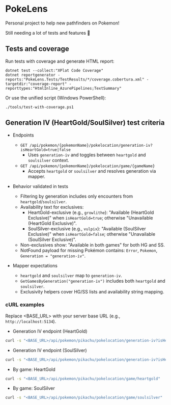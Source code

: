 # PokeLens

Personal project to help new pathfinders on Pokemon!

Still needing a lot of tests and features 🎉️

## Tests and coverage

Run tests with coverage and generate HTML report:

```
dotnet test --collect:"XPlat Code Coverage"
dotnet reportgenerator -reports:"PokeLens.Tests/TestResults/*/coverage.cobertura.xml" -targetdir:"coverage-report" -reporttypes:"HtmlInline_AzurePipelines;TextSummary"
```

Or use the unified script (Windows PowerShell):

```
./tools/test-with-coverage.ps1
```

## Generation IV (HeartGold/SoulSilver) test criteria

- Endpoints
  - `GET /api/pokemon/{pokemonName}/pokelocation/generation-iv?isHeartGold=true|false`
    - Uses `generation-iv` and toggles between `heartgold` and `soulsilver` context.
  - `GET /api/pokemon/{pokemonName}/pokelocation/game/{gameName}`
    - Accepts `heartgold` or `soulsilver` and resolves generation via mapper.

- Behavior validated in tests
  - Filtering by generation includes only encounters from `heartgold`/`soulsilver`.
  - Availability text for exclusives:
    - HeartGold-exclusive (e.g., `growlithe`): "Available (HeartGold Exclusive)" when `isHeartGold=true`; otherwise "Unavailable (HeartGold Exclusive)".
    - SoulSilver-exclusive (e.g., `vulpix`): "Available (SoulSilver Exclusive)" when `isHeartGold=false`; otherwise "Unavailable (SoulSilver Exclusive)".
  - Non-exclusives show: "Available in both games" for both HG and SS.
  - NotFound payload for missing Pokémon contains: `Error`, `Pokemon`, `Generation = "generation-iv"`.

- Mapper expectations
  - `heartgold` and `soulsilver` map to `generation-iv`.
  - `GetGamesByGeneration("generation-iv")` includes both `heartgold` and `soulsilver`.
  - Exclusivity helpers cover HG/SS lists and availability string mapping.

### cURL examples

Replace <BASE_URL> with your server base URL (e.g., `http://localhost:5134`).

- Generation IV endpoint (HeartGold)
```bash
curl -s "<BASE_URL>/api/pokemon/pikachu/pokelocation/generation-iv?isHeartGold=true"
```

- Generation IV endpoint (SoulSilver)
```bash
curl -s "<BASE_URL>/api/pokemon/pikachu/pokelocation/generation-iv?isHeartGold=false"
```

- By game: HeartGold
```bash
curl -s "<BASE_URL>/api/pokemon/pikachu/pokelocation/game/heartgold"
```

- By game: SoulSilver
```bash
curl -s "<BASE_URL>/api/pokemon/pikachu/pokelocation/game/soulsilver"
```